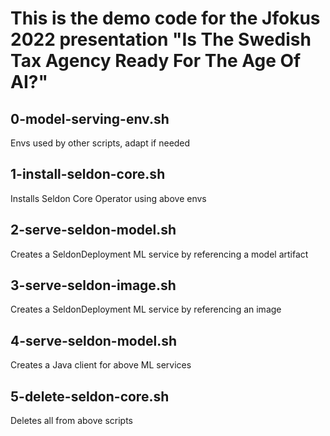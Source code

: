 # This is the demo code for the Jfokus 2022 presentation "Is The Swedish Tax Agency Ready For The Age Of AI?"

## 0-model-serving-env.sh
Envs used by other scripts, adapt if needed

## 1-install-seldon-core.sh
Installs Seldon Core Operator using above envs

## 2-serve-seldon-model.sh
Creates a SeldonDeployment ML service by referencing a model artifact

## 3-serve-seldon-image.sh
Creates a SeldonDeployment ML service by referencing an image

## 4-serve-seldon-model.sh
Creates a Java client for above ML services

## 5-delete-seldon-core.sh
Deletes all from above scripts
